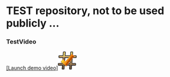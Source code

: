 # TEST repository, not to be used publicly ...

### TestVideo


[[Launch demo video]<img src="readme/hash.png" width="10%">](https://youtu.be/3ava4MVEu_I)

